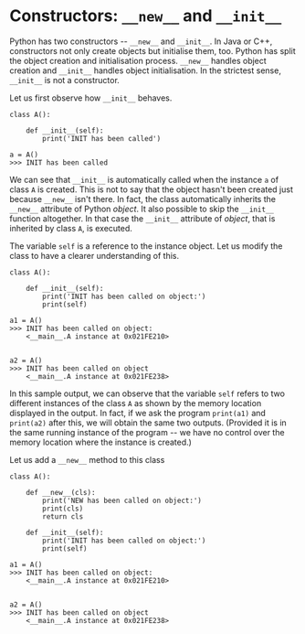 # Constructors: `__new__` and `__init__`

Python has two constructors -- `__new__` and `__init__`. In Java or C++, constructors not only create objects but initialise them, too. Python has split the object creation and initialisation process. `__new__` handles object creation and `__init__` handles object initialisation. In the strictest sense, `__init__` is not a constructor.

Let us first observe how `__init__` behaves.

    class A():
    
        def __init__(self):
            print('INIT has been called')
         
    a = A()
    >>> INIT has been called
    
We can see that `__init__` is automatically called when the instance `a` of class `A` is created. This is not to say that the object hasn't been created just because `__new__` isn't there. In fact, the class automatically inherits the `__new__` attribute of Python *object*. It also possible to skip the `__init__` function altogether. In that case the `__init__` attribute of *object*, that is inherited by class `A`, is executed.

The variable `self` is a reference to the instance object. Let us modify the class to have a clearer understanding of this.

    class A():
    
        def __init__(self):
            print('INIT has been called on object:')
            print(self)
         
    a1 = A()
    >>> INIT has been called on object:
        <__main__.A instance at 0x021FE210>

    
    a2 = A()
    >>> INIT has been called on object
        <__main__.A instance at 0x021FE238>
    
In this sample output, we can observe that the variable `self` refers to two different instances of the class `A` as shown by the memory location displayed in the output. In fact, if we ask the program `print(a1)` and `print(a2)` after this, we will obtain the same two outputs. (Provided it is in the same running instance of the program -- we have no control over the memory location where the instance is created.)

Let us add a `__new__` method to this class

    class A():
    
        def __new__(cls):
            print('NEW has been called on object:')
            print(cls)
            return cls
    
        def __init__(self):
            print('INIT has been called on object:')
            print(self)
            
    a1 = A()
    >>> INIT has been called on object:
        <__main__.A instance at 0x021FE210>

    
    a2 = A()
    >>> INIT has been called on object
        <__main__.A instance at 0x021FE238>
